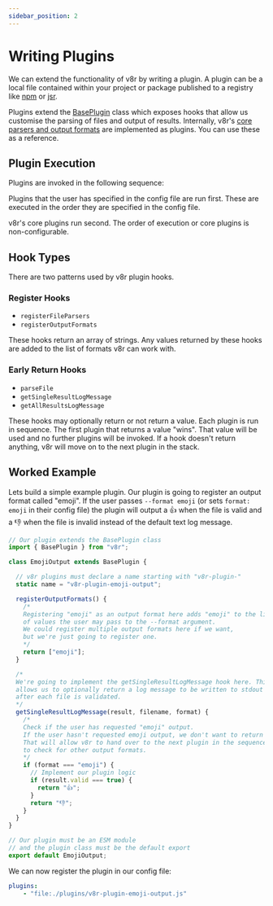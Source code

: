 ```yaml
---
sidebar_position: 2
---
```


# Writing Plugins

We can extend the functionality of v8r by writing a plugin. A plugin can be a local file contained within your project or package published to a registry like [npm](https://www.npmjs.com/) or [jsr](https://jsr.io/).

Plugins extend the [BasePlugin](../reference) class which exposes hooks that allow us customise the parsing of files and output of results. Internally, v8r's [core parsers and output formats](https://github.com/chris48s/v8r/tree/main/src/plugins) are implemented as plugins. You can use these as a reference.

## Plugin Execution

Plugins are invoked in the following sequence:

Plugins that the user has specified in the config file are run first. These are executed in the order they are specified in the config file.

v8r's core plugins run second. The order of execution or core plugins is non-configurable.

## Hook Types

There are two patterns used by v8r plugin hooks.

### Register Hooks

- `registerFileParsers`
- `registerOutputFormats`

These hooks return an array of strings. Any values returned by these hooks are added to the list of formats v8r can work with.

### Early Return Hooks

- `parseFile`
- `getSingleResultLogMessage`
- `getAllResultsLogMessage`

These hooks may optionally return or not return a value. Each plugin is run in sequence. The first plugin that returns a value "wins". That value will be used and no further plugins will be invoked. If a hook doesn't return anything, v8r will move on to the next plugin in the stack.

## Worked Example

Lets build a simple example plugin. Our plugin is going to register an output format called "emoji". If the user passes `--format emoji` (or sets `format: emoji` in their config file) the plugin will output a 👍 when the file is valid and a 👎 when the file is invalid instead of the default text log message.

```js title="./plugins/v8r-plugin-emoji-output.js"
// Our plugin extends the BasePlugin class
import { BasePlugin } from "v8r";

class EmojiOutput extends BasePlugin {

  // v8r plugins must declare a name starting with "v8r-plugin-"
  static name = "v8r-plugin-emoji-output";

  registerOutputFormats() {
    /*
    Registering "emoji" as an output format here adds "emoji" to the list
    of values the user may pass to the --format argument.
    We could register multiple output formats here if we want,
    but we're just going to register one.
    */
    return ["emoji"];
  }

  /*
  We're going to implement the getSingleResultLogMessage hook here. This
  allows us to optionally return a log message to be written to stdout
  after each file is validated.
  */
  getSingleResultLogMessage(result, filename, format) {
    /*
    Check if the user has requested "emoji" output.
    If the user hasn't requested emoji output, we don't want to return a value.
    That will allow v8r to hand over to the next plugin in the sequence
    to check for other output formats.
    */
    if (format === "emoji") {
      // Implement our plugin logic
      if (result.valid === true) {
        return "👍";
      }
      return "👎";
    }
  }
}

// Our plugin must be an ESM module
// and the plugin class must be the default export
export default EmojiOutput;
```

We can now register the plugin in our config file:

```yaml title=".v8rrc.yml"
plugins:
    - "file:./plugins/v8r-plugin-emoji-output.js"
```
